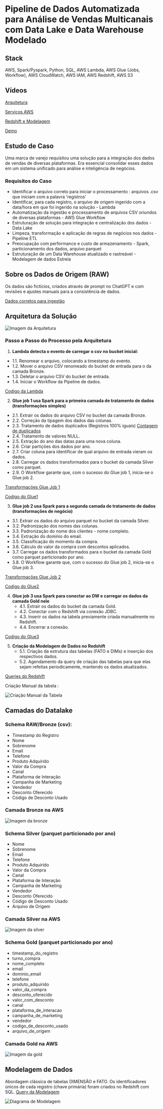 # Pipeline de Dados Automatizada para Análise de Vendas Multicanais com Data Lake e Data Warehouse Modelado

## Stack
AWS, Spark/Pyspark, Python, SQL, AWS Lambda, AWS Glue (Jobs, Workflow), AWS CloudWatch, AWS IAM, AWS Redshift, AWS S3

## Vídeos

[Arquitetura](https://youtu.be/fHP9hwFhnF0)

[Serviços AWS](https://youtu.be/F9iT2KM7z6Q)

[Redshift e Modelagem](https://youtu.be/vKehWl7Klik)

[Demo](https://youtu.be/fQ9547uQbvw)

## Estudo de Caso
Uma marca de varejo requisitou uma solução para a integração dos dados de vendas de diversas plataformas. 
Era essencial consolidar esses dados em um sistema unificado para análise e inteligência de negócios.

### Requisitos do Caso
- Identificar o arquivo correto para iniciar o processamento : arquivos .csv que iniciam com a palavra 'registros'
- Identificar, para cada registro, o arquivo de origem ingerido com a data/hora em que foi ingerido na solução - Lambda
- Automatização da ingestão e processamento de arquivos CSV oriundos de diversas plataformas - AWS Glue Workflow
- Estruturação de solução para integração e centralização dos dados - Data Lake
- Limpeza, transformação e aplicação de regras de negócios nos dados - Pipeline ETL
- Preocupação com performance e custo de armazenamento - Spark, particionamento dos dados, arquivo parquet
- Estruturação de um Data Warehouse atualizado e rastreável - Modelagem de dados Estrela

## Sobre os Dados de Origem (RAW)
Os dados são fictícios, criados através de prompt no ChatGPT e com revisões e ajustes manuais para a consistência de dados.

[Dados corretos para ingestão](https://github.com/cinthialet/aws-datalake-datawarehouse/tree/main/dados/arquivos_consumidos_correto)

## Arquitetura da Solução

![Imagem da Arquitetura](https://github.com/cinthialet/aws-datalake-datawarehouse/blob/main/img/datalake-aws-projeto-arquitetura.png)

### Passo a Passo do Processo pela Arquitetura
1. **Lambda detecta o evento de carregar o csv no bucket inicial:**
 - 1.1. Renomear o arquivo, colocando a timestamp do evento.
 - 1.2. Mover o arquivo CSV renomeado do bucket de entrada para o da camada Bronze.
 - 1.3. Deletar o arquivo CSV do bucket de entrada.
 - 1.4. Iniciar o Workflow da Pipeline de dados.

[Codigo da Lambda](https://github.com/cinthialet/aws-datalake-datawarehouse/blob/main/codigos/lambda_datalake.py)

2. **Glue job 1 usa Spark para a primeira camada de tratamento de dados (transformações simples)**
 - 2.1. Extrair os dados do arquivo CSV no bucket da camada Bronze.
 - 2.2. Correção da tipagem dos dados das colunas.
 - 2.3. Tratamento de dados duplicados (Registros 100% iguais) [Contagem de duplicados](https://github.com/cinthialet/aws-datalake-datawarehouse/blob/main/dados/contagem_registros_duplicados.txt)
 - 2.4. Tratamento de valores NULL.
 - 2.5. Extração do ano das datas para uma nova coluna.
 - 2.6. Criar partições dos dados por ano.
 - 2.7. Criar coluna para identificar de qual arquivo de entrada vieram os dados.
 - 2.8. Carregar os dados transformados para o bucket da camada Silver como parquet.
 - 2.9. O Workflow garante que, com o sucesso do Glue job 1, inicia-se o Glue job 2.
   
[Transformações Glue Job 1](https://github.com/cinthialet/aws-datalake-datawarehouse/blob/main/dados/glue-transformacoes/gluejob1_transformacoes.txt)

[Codigo do Glue1](https://github.com/cinthialet/aws-datalake-datawarehouse/blob/main/codigos/glue1.py)

3. **Glue job 2 usa Spark para a segunda camada de tratamento de dados (transformações de negócio)**
 - 3.1. Extrair os dados do arquivo parquet no bucket da camada Silver.
 - 3.2. Padronização dos nomes das colunas.
 - 3.3. Padronização do nome dos clientes - nome completo.
 - 3.4. Extração do domínio do email.
 - 3.5. Classificação do momento da compra.
 - 3.6. Cálculo do valor da compra com descontos aplicados.
 - 3.7. Carregar os dados transformados para o bucket da camada Gold como parquet particionado por ano.
 - 3.8. O Workflow garante que, com o sucesso do Glue job 2, inicia-se o Glue job 3.
   
[Transformações Glue Job 2](https://github.com/cinthialet/aws-datalake-datawarehouse/blob/main/dados/glue-transformacoes/gluejob2_transformacoes.txt)

[Codigo do Glue2](https://github.com/cinthialet/aws-datalake-datawarehouse/blob/main/codigos/glue2.py)

4. **Glue job 3 usa Spark para conectar ao DW e carregar os dados da camada Gold nele**
   - 4.1. Extrair os dados do bucket da camada Gold.
   - 4.2. Conectar com o Redshift via conexão JDBC.
   - 4.3. Inserir os dados na tabela previamente criada manualmente no Redshift.
   - 4.4. Encerrar a conexão.

[Codigo do Glue3](https://github.com/cinthialet/aws-datalake-datawarehouse/blob/main/codigos/glue3.py)

5. **Criação da Modelagem de Dados no Redshift**
   - 5.1. Criação da estrutura das tabelas (FATO e DIMs) e inserção dos respectivos dados.
   - 5.2. Agendamento da query de criação das tabelas para que elas sejam refeitas periodicamente, mantendo os dados atualizados.
     
[Queries do Redshift](https://github.com/cinthialet/aws-datalake-datawarehouse/tree/main/codigos/redshift-queries)

Criação Manual da tabela : 

![Criação Manual da Tabela](https://github.com/cinthialet/aws-datalake-datawarehouse/blob/main/img/redshift-criacao-tabela.png)

## Camadas do Datalake
### Schema RAW/Bronze (csv):
- Timestamp do Registro
- Nome
- Sobrenome
- Email
- Telefone
- Produto Adquirido
- Valor da Compra
- Canal
- Plataforma de Interação
- Campanha de Marketing
- Vendedor
- Desconto Oferecido
- Código de Desconto Usado
### Camada Bronze na AWS

![Imagem da bronze](https://github.com/cinthialet/aws-datalake-datawarehouse/blob/main/img/datalake_bronze.png)

### Schema Silver (parquet particionado por ano)
- Nome
- Sobrenome
- Email
- Telefone
- Produto Adquirido
- Valor da Compra
- Canal
- Plataforma de Interação
- Campanha de Marketing
- Vendedor
- Desconto Oferecido
- Código de Desconto Usado
- Arquivo de Origem
### Camada Silver na AWS

![Imagem da silver](https://github.com/cinthialet/aws-datalake-datawarehouse/blob/main/img/datalake_silver1%20e%202.png)

### Schema Gold (parquet particionado por ano)
- timestamp_do_registro
- turno_compra
- nome_completo
- email
- dominio_email
- telefone
- produto_adquirido
- valor_da_compra
- desconto_oferecido
- valor_com_desconto
- canal
- plataforma_de_interacao
- campanha_de_marketing
- vendedor
- codigo_de_desconto_usado
- arquivo_de_origem
### Camada Gold na AWS

![Imagem da gold](https://github.com/cinthialet/aws-datalake-datawarehouse/blob/main/img/datalake_gold1%202%202.png)

## Modelagem de Dados
Abordagem clássica de tabelas DIMENSÃO e FATO.
Os identificadores únicos de cada registro (chave primária) foram criados no Redshift com SQL.
[Query da Modelagem](https://github.com/cinthialet/aws-datalake-datawarehouse/blob/main/codigos/redshift-queries/DDL-modelagem-dados-redshift.sql)

![Diagrama de Modelagem](https://github.com/cinthialet/aws-datalake-datawarehouse/blob/main/img/diagrama-relacional-de-entidades-.png)
